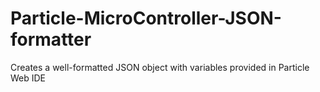 # Particle-MicroController-JSON-formatter
Creates a well-formatted JSON object with variables provided in Particle Web IDE
